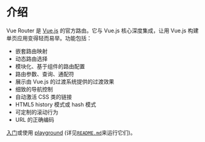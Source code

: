 # 介绍

Vue Router 是 [Vue.js](http://v3.vuejs.org) 的官方路由。它与 Vue.js 核心深度集成，让用 Vue.js 构建单页应用变得轻而易举。功能包括：

- 嵌套路由映射
- 动态路由选择
- 模块化、基于组件的路由配置
- 路由参数、查询、通配符
- 展示由 Vue.js 的过渡系统提供的过渡效果
- 细致的导航控制
- 自动激活 CSS 类的链接
- HTML5 history 模式或 hash 模式
- 可定制的滚动行为
- URL 的正确编码

[入门](/zh/guide/)或使用 [playground](https://github.com/vuejs/vue-router-next/tree/master/playground) (详见[`README.md`](https://github.com/vuejs/vue-router-next)来运行它们)。

<HomeSponsors />

<script setup>
import HomeSponsors from '../.vitepress/components/HomeSponsors.vue'
</script>
